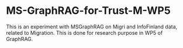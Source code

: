 # MS-GraphRAG-for-Trust-M-WP5
This is an experiment with MSGraphRAG on Migri and InfoFinland data, related to Migration. This is done for research purpose in WP5 of GraphRAG.
